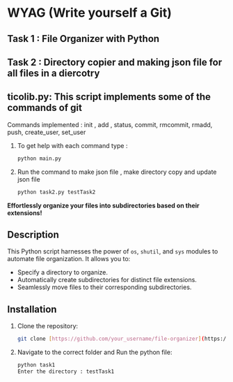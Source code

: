 # WYAG (Write yourself a Git)

## Task 1 : File Organizer with Python

## Task 2 : Directory copier and making json file for all files in a diercotry

## ticolib.py: This script implements some of the commands of git 

Commands implemented : init , add , status, commit, rmcommit, rmadd, push, create_user, set_user

1. To get help with each command type :
   ```bash
   python main.py


1. Run the command to make json file , make directory copy and update json file
   ```bash
   python task2.py testTask2

**Effortlessly organize your files into subdirectories based on their extensions!**

## Description

This Python script harnesses the power of `os`, `shutil`, and `sys` modules to automate file organization. It allows you to:

- Specify a directory to organize.
- Automatically create subdirectories for distinct file extensions.
- Seamlessly move files to their corresponding subdirectories.

## Installation

1. Clone the repository:
   ```bash
   git clone [https://github.com/your_username/file-organizer](https://github.com/your_username/file-organizer)

2. Navigate to the correct folder and Run the python file:
   ```bash
   python task1
   Enter the directory : testTask1
